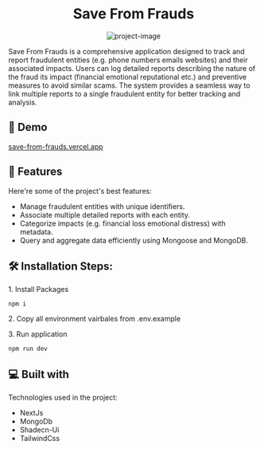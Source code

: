 <h1 align="center" id="title">Save From Frauds</h1>

<p align="center"><img src="https://socialify.git.ci/varundeva/save-from-frauds/image?description=1&amp;descriptionEditable=Save%20From%20Frauds%20identifies%20and%20tracks%20fraudulent%20entities%2C%20linking%20detailed%20reports%20for%20awareness.&amp;font=Source%20Code%20Pro&amp;forks=1&amp;issues=1&amp;language=1&amp;name=1&amp;owner=1&amp;pattern=Solid&amp;pulls=1&amp;stargazers=1&amp;theme=Auto" alt="project-image"></p>

<p id="description">Save From Frauds is a comprehensive application designed to track and report fraudulent entities (e.g. phone numbers emails websites) and their associated impacts. Users can log detailed reports describing the nature of the fraud its impact (financial emotional reputational etc.) and preventive measures to avoid similar scams. The system provides a seamless way to link multiple reports to a single fraudulent entity for better tracking and analysis.</p>

<h2>🚀 Demo</h2>

[save-from-frauds.vercel.app](save-from-frauds.vercel.app)

<h2>🧐 Features</h2>

Here're some of the project's best features:

- Manage fraudulent entities with unique identifiers.
- Associate multiple detailed reports with each entity.
- Categorize impacts (e.g. financial loss emotional distress) with metadata.
- Query and aggregate data efficiently using Mongoose and MongoDB.

<h2>🛠️ Installation Steps:</h2>

<p>1. Install Packages</p>

```
npm i
```

<p>2. Copy all environment vairbales from .env.example</p>

<p>3. Run application</p>

```
npm run dev
```

<h2>💻 Built with</h2>

Technologies used in the project:

- NextJs
- MongoDb
- Shadecn-Ui
- TailwindCss
